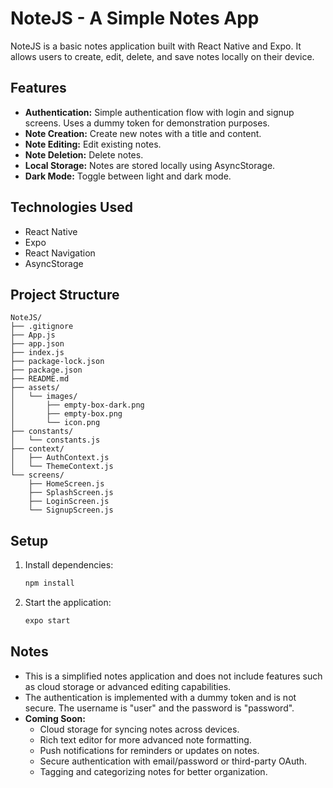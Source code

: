 # NoteJS - A Simple Notes App

NoteJS is a basic notes application built with React Native and Expo. It allows users to create, edit, delete, and save notes locally on their device.

## Features

*   **Authentication:** Simple authentication flow with login and signup screens. Uses a dummy token for demonstration purposes.
*   **Note Creation:** Create new notes with a title and content.
*   **Note Editing:** Edit existing notes.
*   **Note Deletion:** Delete notes.
*   **Local Storage:** Notes are stored locally using AsyncStorage.
*   **Dark Mode:** Toggle between light and dark mode.

## Technologies Used

*   React Native
*   Expo
*   React Navigation
*   AsyncStorage

## Project Structure

```
NoteJS/
├── .gitignore
├── App.js
├── app.json
├── index.js
├── package-lock.json
├── package.json
├── README.md
├── assets/
│   └── images/
│       ├── empty-box-dark.png
│       ├── empty-box.png
│       └── icon.png
├── constants/
│   └── constants.js
├── context/
│   ├── AuthContext.js
│   └── ThemeContext.js
└── screens/
    ├── HomeScreen.js
    ├── SplashScreen.js
    ├── LoginScreen.js
    └── SignupScreen.js

```

## Setup

1.  Install dependencies:

    ```bash
    npm install
    ```

2.  Start the application:

    ```bash
    expo start
    ```

## Notes

*   This is a simplified notes application and does not include features such as cloud storage or advanced editing capabilities.
*   The authentication is implemented with a dummy token and is not secure. The username is "user" and the password is "password".
*   **Coming Soon:**
    * Cloud storage for syncing notes across devices.
    * Rich text editor for more advanced note formatting.
    * Push notifications for reminders or updates on notes.
    * Secure authentication with email/password or third-party OAuth.
    * Tagging and categorizing notes for better organization.

